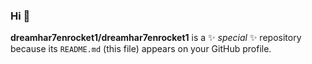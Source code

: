 ### Hi  👋

**dreamhar7enrocket1/dreamhar7enrocket1** is a ✨ _special_ ✨ repository because its `README.md` (this file) appears on your GitHub profile.


